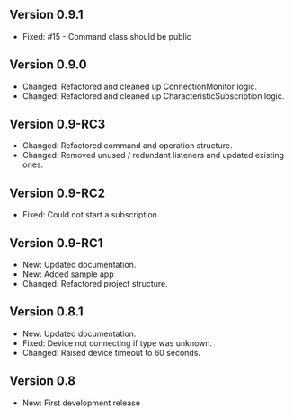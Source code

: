 ## Version 0.9.1
 - Fixed: #15 - Command class should be public

## Version 0.9.0
 - Changed: Refactored and cleaned up ConnectionMonitor logic.
 - Changed: Refactored and cleaned up CharacteristicSubscription logic.

## Version 0.9-RC3
 - Changed: Refactored command and operation structure.
 - Changed: Removed unused / redundant listeners and updated existing ones.

## Version 0.9-RC2
 - Fixed: Could not start a subscription.

## Version 0.9-RC1
 - New: Updated documentation.
 - New: Added sample app
 - Changed: Refactored project structure.

## Version 0.8.1
 - New: Updated documentation.
 - Fixed: Device not connecting if type was unknown.
 - Changed: Raised device timeout to 60 seconds.

## Version 0.8
 - New: First development release